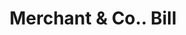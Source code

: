 ---
doi: 10.7916/D8Z04M7T
date_other: '1870'
date_other_textual: 1870-1879
form: printed ephemera
genre:
- Invoices
name:
- Merchant & Co.
object_in_context_url: https://biggert.cul.columbia.edu/items/view/ave_biggert_01435
subject_hierarchical_geographic:
- Philadelphia, Pennsylvania, United States
subject_name:
- Merchant & Co.
title: Merchant & Co.. Bill
sort_title: Merchant & Co.. Bill
call_number: ave_biggert_01435
coordinates:
- 40.00944444444445,-75.13333333333334
pid: ave_biggert_01435
identifiers: ave_biggert_01435
thumbnail: https://derivativo-2.library.columbia.edu/iiif/2/ldpd:344517/full/!256,256/0/native.jpg
permalink: /biggert/ave_biggert_01435/
layout: iiif-image-page
---